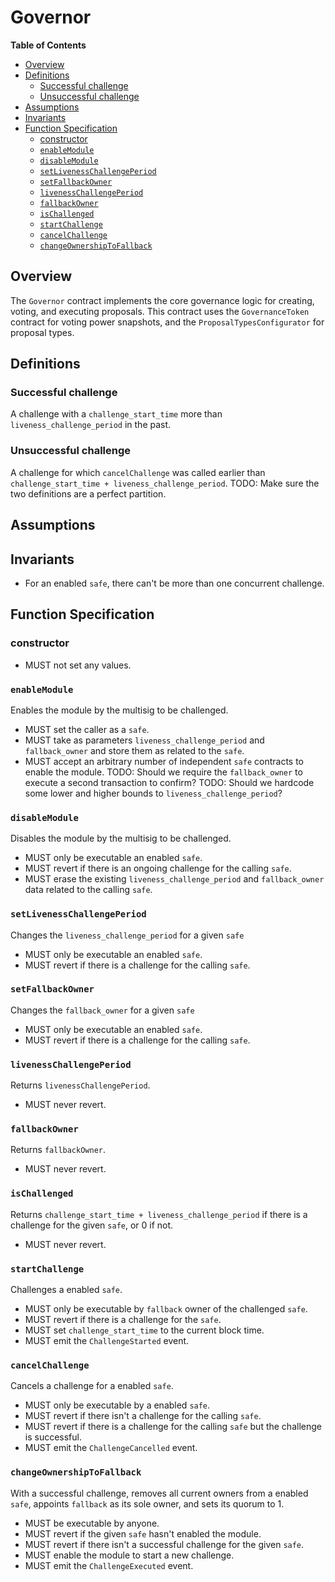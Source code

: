 # Governor

<!-- START doctoc generated TOC please keep comment here to allow auto update -->
<!-- DON'T EDIT THIS SECTION, INSTEAD RE-RUN doctoc TO UPDATE -->
**Table of Contents**

- [Overview](#overview)
- [Definitions](#definitions)
  - [Successful challenge](#successful-challenge)
  - [Unsuccessful challenge](#unsuccessful-challenge)
- [Assumptions](#assumptions)
- [Invariants](#invariants)
- [Function Specification](#function-specification)
  - [constructor](#constructor)
  - [`enableModule`](#enablemodule)
  - [`disableModule`](#disablemodule)
  - [`setLivenessChallengePeriod`](#setlivenesschallengeperiod)
  - [`setFallbackOwner`](#setfallbackowner)
  - [`livenessChallengePeriod`](#livenesschallengeperiod)
  - [`fallbackOwner`](#fallbackowner)
  - [`isChallenged`](#ischallenged)
  - [`startChallenge`](#startchallenge)
  - [`cancelChallenge`](#cancelchallenge)
  - [`changeOwnershipToFallback`](#changeownershiptofallback)

<!-- END doctoc generated TOC please keep comment here to allow auto update -->

## Overview

The `Governor` contract implements the core governance logic for creating, voting, and executing proposals.
This contract uses the `GovernanceToken` contract for voting power snapshots, and the `ProposalTypesConfigurator`
for proposal types.

## Definitions

### Successful challenge
A challenge with a `challenge_start_time` more than `liveness_challenge_period` in the past.

### Unsuccessful challenge
A challenge for which `cancelChallenge` was called earlier than `challenge_start_time + liveness_challenge_period`.
TODO: Make sure the two definitions are a perfect partition.

## Assumptions

## Invariants
- For an enabled `safe`, there can't be more than one concurrent challenge.

## Function Specification

### constructor
- MUST not set any values.

### `enableModule`
Enables the module by the multisig to be challenged.

- MUST set the caller as a `safe`.
- MUST take as parameters `liveness_challenge_period` and `fallback_owner` and store them as related to the `safe`.
- MUST accept an arbitrary number of independent `safe` contracts to enable the module.
TODO: Should we require the `fallback_owner` to execute a second transaction to confirm?
TODO: Should we hardcode some lower and higher bounds to `liveness_challenge_period`?

### `disableModule`
Disables the module by the multisig to be challenged.

- MUST only be executable an enabled `safe`.
- MUST revert if there is an ongoing challenge for the calling `safe`.
- MUST erase the existing `liveness_challenge_period` and `fallback_owner` data related to the calling `safe`.

### `setLivenessChallengePeriod`
Changes the `liveness_challenge_period` for a given `safe`

- MUST only be executable an enabled `safe`.
- MUST revert if there is a challenge for the calling `safe`.

### `setFallbackOwner`
Changes the `fallback_owner` for a given `safe`

- MUST only be executable an enabled `safe`.
- MUST revert if there is a challenge for the calling `safe`.

### `livenessChallengePeriod`
Returns `livenessChallengePeriod`.

- MUST never revert.

### `fallbackOwner`
Returns `fallbackOwner`.

- MUST never revert.

### `isChallenged`
Returns `challenge_start_time + liveness_challenge_period` if there is a challenge for the given `safe`, or 0 if not.

- MUST never revert.

### `startChallenge`
Challenges a enabled `safe`.

- MUST only be executable by `fallback` owner of the challenged `safe`.
- MUST revert if there is a challenge for the `safe`.
- MUST set `challenge_start_time` to the current block time.
- MUST emit the `ChallengeStarted` event.

### `cancelChallenge`

Cancels a challenge for a enabled `safe`.

- MUST only be executable by a enabled `safe`.
- MUST revert if there isn't a challenge for the calling `safe`.
- MUST revert if there is a challenge for the calling `safe` but the challenge is successful.
- MUST emit the `ChallengeCancelled` event.

### `changeOwnershipToFallback`

With a successful challenge, removes all current owners from a enabled `safe`, appoints `fallback` as its sole owner, and sets its quorum to 1.

- MUST be executable by anyone.
- MUST revert if the given `safe` hasn't enabled the module.
- MUST revert if there isn't a successful challenge for the given `safe`.
- MUST enable the module to start a new challenge.
- MUST emit the `ChallengeExecuted` event.
